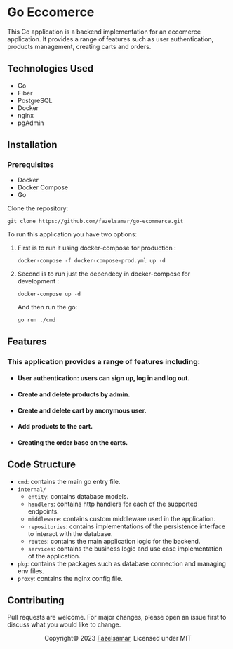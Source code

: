 # Go Eccomerce
This Go application is a backend implementation for an eccomerce application. It provides a range of features such as user authentication, products management, creating carts and orders. 

## Technologies Used
- Go
- Fiber
- PostgreSQL
- Docker
- nginx
- pgAdmin

## Installation
### Prerequisites
- Docker
- Docker Compose
- Go

Clone the repository:
```shell
git clone https://github.com/fazelsamar/go-ecommerce.git
```

To run this application you have two options:

1. First is to run it using docker-compose for production :

    ```shell
    docker-compose -f docker-compose-prod.yml up -d
    ```
2. Second is to run just the dependecy in docker-compose for development :

	```shell
    docker-compose up -d
    ```
    And then run the go:

    ```shell
    go run ./cmd
    ```

## Features

### This application provides a range of features including:

- #### User authentication: users can sign up, log in and log out.
- #### Create and delete products by admin.
- #### Create and delete cart by anonymous user.
- #### Add products to the cart.
- #### Creating the order base on the carts.

## Code Structure

- `cmd`: contains the main go entry file.
- `internal/`
    - `entity`: contains database models.
    - `handlers`: contains http handlers for each of the supported endpoints.
    - `middleware`: contains custom middleware used in the application.
    - `repositories`: contains implementations of the persistence interface to interact with the database.
    - `routes`: contains the main application logic for the backend.
    - `services`: contains the business logic and use case implementation of the application.
- `pkg`: contains the packages such as database connection and managing env files.
- `proxy`: contains the nginx config file.

## Contributing

Pull requests are welcome. For major changes, please open an issue first to discuss what you would like to change.

<p style="text-align: center; width: 100%; ">Copyright&copy; 2023 <a href="https://github.com/fazelsamar">Fazelsamar</a>, Licensed under MIT</p>